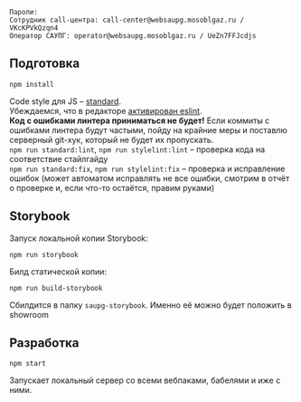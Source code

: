 ```
Пароли:
Сотрудник call-центра: call-center@websaupg.mosoblgaz.ru / VKcKPVkQzqn4
Оператор САУПГ: operator@websaupg.mosoblgaz.ru / UeZn7FFJcdjs
```

## Подготовка
```
npm install
```
Code style для JS – [standard](https://standardjs.com/).  
Убеждаемся, что в редакторе [активирован eslint](http://eslint.org/docs/user-guide/integrations).  
**Код с ошибками линтера приниматься не будет!** Если коммиты с ошибками линтера будут частыми, пойду на крайние меры и поставлю серверный git-хук, который не будет их пропускать.  
`npm run standard:lint`, `npm run stylelint:lint` – проверка кода на соответствие стайлгайду  
`npm run standard:fix`, `npm run stylelint:fix` – проверка и исправление ошибок (может автоматом исправлять не все ошибки, смотрим в отчёт о проверке и, если что-то остаётся, правим руками)

## Storybook
Запуск локальной копии Storybook:
```
npm run storybook
```

Билд статической копии:
```
npm run build-storybook
```
Сбилдится в папку `saupg-storybook`. Именно её можно будет положить в showroom

## Разработка
```
npm start
```
Запускает локальный сервер со всеми вебпаками, бабелями и иже с ними.